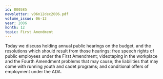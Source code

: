 ```yaml
---
id: 000585
newsletter: v06n12dec2006.pdf
volume_issue: 06-12
year: 2006
month: 12
topic: First Amendment
---
```


Today we discuss holding annual public hearings on the budget, and the resolutions which should result from those hearings; free speech rights of public employees under the First Amendment; videotaping in the workplace and the Fourth Amendment problems that may cause; the liabilities that may come with running youth and cadet programs; and conditional offers of employment under the ADA.